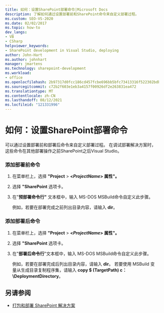 ```yaml
---
title: 如何：设置SharePoint部署命令|Microsoft Docs
description: 了解如何通过设置部署前和SharePoint命令来自定义部署过程。
ms.custom: SEO-VS-2020
ms.date: 02/02/2017
ms.topic: how-to
dev_langs:
- VB
- CSharp
helpviewer_keywords:
- SharePoint development in Visual Studio, deploying
author: John-Hart
ms.author: johnhart
manager: jmartens
ms.technology: sharepoint-development
ms.workload:
- office
ms.openlocfilehash: 2b97317d0fcc186cd457fcbe696bb5bfc73413316f522302bdb9d98f8ed83506
ms.sourcegitcommit: c72b2f603e1eb3a4157f00926df2e263831ea472
ms.translationtype: MT
ms.contentlocale: zh-CN
ms.lasthandoff: 08/12/2021
ms.locfileid: "121331996"
---
```

# <a name="how-to-set-sharepoint-deployment-commands"></a>如何：设置SharePoint部署命令
  可以通过设置部署前和部署后命令来自定义部署过程。 在调试部署解决方案时，这些命令在其他部署操作之前SharePoint之后Visual Studio。

### <a name="to-add-a-pre-deployment-command"></a>添加部署前命令

1. 在菜单栏上，选择 **"Project**  >  **\<*ProjectName*> 属性"。**

2. 选择 **"SharePoint** 选项卡。

3. 在"**预部署命令行"** 文本框中，输入 MS-DOS MSBuild命令自定义此步骤。

     例如，若要在部署完成之前列出目录内容，请输入 **dir**。

### <a name="to-add-a-post-deployment-command"></a>添加部署后命令

1. 在菜单栏上，选择 **"Project**  >  **\<*ProjectName*> 属性"。**

2. 选择 **"SharePoint** 选项卡。

3. 在"**部署后命令行**"文本框中，输入 MS-DOS MSBuild命令自定义此步骤。

     例如，若要在部署完成后列出目录内容，请输入 **dir**。 若要使用 MSBuild 变量从生成目录复制程序集，请输入 **copy $ (TargetPath) c：\DeploymentDirectory**。

## <a name="see-also"></a>另请参阅
- [打包和部署 SharePoint 解决方案](../sharepoint/packaging-and-deploying-sharepoint-solutions.md)
